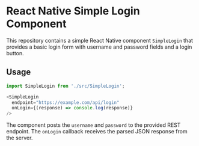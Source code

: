 # React Native Simple Login Component

This repository contains a simple React Native component `SimpleLogin` that provides a basic login form with username and password fields and a login button.

## Usage

```javascript
import SimpleLogin from './src/SimpleLogin';

<SimpleLogin
  endpoint="https://example.com/api/login"
  onLogin={(response) => console.log(response)}
/>
```

The component posts the `username` and `password` to the provided REST endpoint. The `onLogin` callback receives the parsed JSON response from the server.
